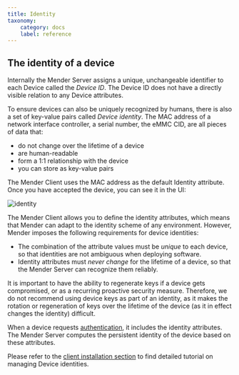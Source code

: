 ```yaml
---
title: Identity
taxonomy:
    category: docs
    label: reference
---
```


## The identity of a device

Internally the Mender Server assigns
a unique, unchangeable identifier to each Device called the *Device ID*.
The Device ID does not have a directly visible relation to any Device attributes.


To ensure devices can also be uniquely recognized by humans,
there is also a set of key-value pairs called *Device identity*.
The MAC address of a network interface controller, a serial number, the eMMC CID,
are all pieces of data that:
* do not change over the lifetime of a device
* are human-readable
* form a 1:1 relationship with the device
* you can store as key-value pairs

The Mender Client uses the MAC address as the default Identity attribute.
Once you have accepted the device, you can see it in the UI:

![identity](identity.png)

The Mender Client allows you to define the identity attributes, which means that Mender
can adapt to the identity scheme of any environment. However, Mender imposes the following
requirements for device identities:

* The combination of the attribute values must be *unique* to each device, so that identities are not ambiguous when deploying software.
* Identity attributes must *never change* for the lifetime of a device, so that the Mender Server can recognize them reliably.

It is important to have the ability to regenerate keys if a device gets compromised,
or as a recurring proactive security measure.
Therefore, we do not recommend using device keys as part of an identity, as it
makes the rotation or regeneration of keys over the lifetime of the device
(as it in effect changes the identity) difficult.

When a device requests [authentication](../../200.Server-side-API/?target=_blank#device-api-device-authentication),
it includes the identity attributes. The Mender Server computes the persistent
identity of the device based on these attributes.

Please refer to the [client installation section](../../03.Client-installation/03.Identity/docs.md)
to find detailed tutorial on managing Device identities.
